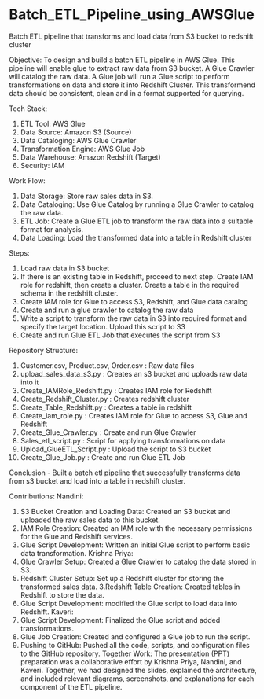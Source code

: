 # Batch_ETL_Pipeline_using_AWSGlue
Batch ETL pipeline that transforms and load data from S3 bucket to redshift cluster

Objective: 
To design and build a batch ETL pipeline in AWS Glue. This pipeline will enable glue to extract raw data from S3 bucket. A Glue Crawler will catalog the raw data. A Glue job will run a Glue script to perform transformations on data and store it into Redshift Cluster. This transformend data should be consistent, clean and in a format supported for querying.

Tech Stack:
1.	ETL Tool: AWS Glue
2.	Data Source: Amazon S3 (Source)
3.	Data Cataloging: AWS Glue Crawler
4.	Transformation Engine: AWS Glue Job
5.	Data Warehouse: Amazon Redshift (Target)
6.	Security: IAM

Work Flow:
1.	Data Storage: Store raw sales data in S3.
2.	Data Cataloging: Use Glue Catalog by running a Glue Crawler to catalog the raw data.
3.	ETL Job: Create a Glue ETL job to transform the raw data into a suitable format for analysis.
4.	Data Loading: Load the transformed data into a table in Redshift cluster

Steps:
1.	Load raw data in S3 bucket
2.	If there is an existing table in Redshift, proceed to next step.
Create IAM role for redshift, then create a cluster. Create a table in the required schema in the redshift cluster.
3.	Create IAM role for Glue to access S3, Redshift, and Glue data catalog
4.	Create and run a glue crawler to catalog the raw data
5.	Write a script to transform the raw data in S3 into required format and specify the    target location. Upload this script to S3
6.	Create and run Glue ETL Job that executes the script from S3

Repository Structure:
1. Customer.csv, Product.csv, Order.csv	: Raw data files
2. upload_sales_data_s3.py : Creates an s3 bucket and uploads raw data into it
3. Create_IAMRole_Redshift.py :	Creates IAM role for Redshift
4. Create_Redshift_Cluster.py	: Creates redshift cluster
5. Create_Table_Redshift.py	: Creates a table in redshift
6. Create_iam_role.py	: Creates IAM role for Glue to access S3, Glue and Redshift
7. Create_Glue_Crawler.py	: Create and run Glue Crawler
8. Sales_etl_script.py	: Script for applying transformations on data
9. Upload_GlueETL_Script.py :	Upload the script to S3 bucket
10. Create_Glue_Job.py :	Create and run Glue ETL Job

Conclusion - 
Built a batch etl pipeline that successfully transforms data from s3 bucket and load into a table in redshift cluster.

Contributions:
Nandini:
1. S3 Bucket Creation and Loading Data: Created an S3 bucket and uploaded the raw sales data to this bucket.
2. IAM Role Creation: Created an IAM role with the necessary permissions for the Glue and Redshift services.
3. Glue Script Development: Written an initial Glue script to perform basic data transformation.
Krishna Priya:
1. Glue Crawler Setup: Created a Glue Crawler to catalog the data stored in S3.
2. Redshift Cluster Setup: Set up a Redshift cluster for storing the transformed sales data.
3.Redshift Table Creation: Created tables in Redshift to store the data.
4. Glue Script Development:  modified the Glue script to load data into Redshift.
Kaveri:
1. Glue Script Development: Finalized the Glue script and added transformations.
2. Glue Job Creation: Created and configured a Glue job to run the script.
3. Pushing to GitHub: Pushed all the code, scripts, and configuration files to the GitHub repository.
Together Work:
The presentation (PPT) preparation was a collaborative effort by Krishna Priya, Nandini, and Kaveri. Together, we had designed the slides, explained the architecture, and included relevant diagrams, screenshots, and explanations for each component of the ETL pipeline.



